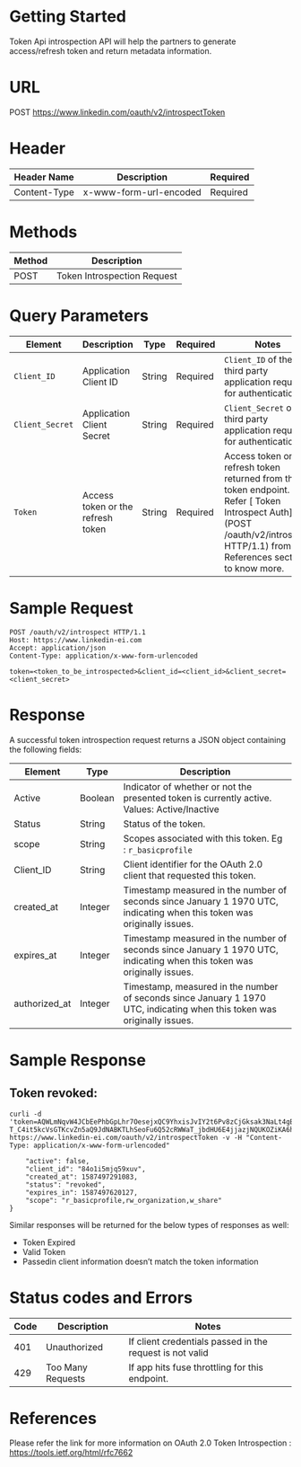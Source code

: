 



# Getting Started

Token Api introspection API will help the partners to generate access/refresh token and return metadata information. 

# URL 

POST https://www.linkedin.com/oauth/v2/introspectToken

# Header

| Header Name  | Description            | Required |
| ------------ | ---------------------- | -------- |
| Content-Type | x-www-form-url-encoded | Required |

# Methods

| Method | Description                 |
| ------ | --------------------------- |
| POST   | Token Introspection Request |

# Query Parameters

| Element   | Description           | Type   | Required | Notes                                                        |
| --------- | --------------------- | ------ | -------- | ------------------------------------------------------------ |
| `Client_ID` | Application Client ID | String | Required | `Client_ID` of the third party application required for authentication. |
| `Client_Secret` | Application Client Secret | String | Required | `Client_Secret` of the third party application required for authentication |
| `Token` | Access token or the refresh token | String | Required | Access token or refresh token returned from the token endpoint. Refer [ Token Introspect Auth](POST /oauth/v2/introspect HTTP/1.1) from the References section to know more. |

# Sample Request
 ``` 
 POST /oauth/v2/introspect HTTP/1.1
 Host: https://www.linkedin-ei.com
 Accept: application/json
 Content-Type: application/x-www-form-urlencoded
 
 token=<token_to_be_introspected>&client_id=<client_id>&client_secret=<client_secret>
 
 ```



# Response

A successful token introspection request returns a JSON object containing the following fields:

| Element | Type                                              | Description                                                  |
| ------- | ------------------------------------------------------------ | ------------------------------------------------------------ |
| Active  | Boolean | Indicator of whether or not the presented token is currently active. Values: Active/Inactive |
| Status  | String                                   | Status of the token.                                         |
| scope   | String                      | Scopes associated with this token. Eg : `r_basicprofile`   |
|Client_ID | String | Client identifier for the OAuth 2.0 client that requested this token. |
| created_at | Integer | Timestamp measured in the number of seconds since January 1 1970 UTC, indicating when this token was originally issues. |
| expires_at | Integer | Timestamp measured in the number of seconds since January 1 1970 UTC, indicating when this token was originally issues. |
| authorized_at | Integer | Timestamp, measured in the number of seconds since January 1 1970 UTC, indicating when this token was originally issues. |

# Sample Response

## Token revoked:

```Curl
curli -d 'token=AQWLmNqvW4JCbEePhbGpLhr7OesejxQC9YhxisJvIY2t6Pv8zCjGksak3NaLt4gBgU1dyV8SdX5X2fA1ebcJ7eVdvwX7Ii_m3pSr_2OveUf4NpAr5vnkeNJXa7av6KBn4IKQhJ7ao0YqI91g6miZ3puQBksYFoTtckOBVvH4z-T_C4it5kcVsGTKcvZn5aQ9JdNABKTLhSeoFu6Q52cRWWaT_jbdHU6E4jjazjNQUKOZiKA6h5pnh2ppSJcQUUwCvBiSfiA2oe205Kp3txqvYkPdkDrEHuCqlUHDixQhWcepWL3pkV4fKLLj9kNJq0X2dCRYLSuTCZXYuye6yYsDfxmwt1Dp_Q&client_id=84o1i5mjq59xuv&client_secret=Yn4GaPGMZSwmG2J3' https://www.linkedin-ei.com/oauth/v2/introspectToken -v -H "Content-Type: application/x-www-form-urlencoded"
```



```   {
    "active": false,
    "client_id": "84o1i5mjq59xuv",
    "created_at": 1587497291083,
    "status": "revoked",
    "expires_in": 1587497620127,
    "scope": "r_basicprofile,rw_organization,w_share"
}
```

Similar responses will be returned for the below types of responses as well:

- Token Expired
- Valid Token
- Passedin client information doesn’t match the token information

# Status codes and Errors

| Code | Description       | Notes                                                    |
| ---- | ----------------- | -------------------------------------------------------- |
| 401  | Unauthorized      | If client credentials passed in the request is not valid |
| 429  | Too Many Requests | If app hits fuse throttling for this endpoint.           |

# References

Please refer the link for more information on OAuth 2.0 Token Introspection : https://tools.ietf.org/html/rfc7662 

